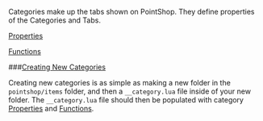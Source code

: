<p class="lead">Categories make up the tabs shown on PointShop. They define properties of the Categories and Tabs.</p>

<a href="/categories/properties" class="button">Properties <i class="fa fa-chevron-right"></i></a>

<a href="/categories/functions" class="button">Functions <i class="fa fa-chevron-right"></i></a>

###<a href="#creating-new-categories" name="creating-new-categories">Creating New Categories</a>

Creating new categories is as simple as making a new folder in the `pointshop/items` folder, and then a `__category.lua` file inside of your new folder. The `__category.lua` file should then be populated with category [Properties](/categories/properties) and [Functions](/categories/functions).
